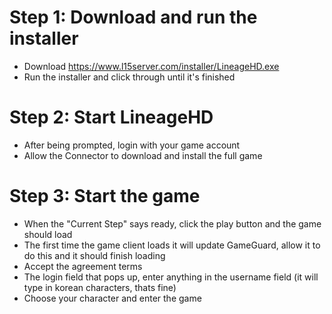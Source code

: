 # Step 1: Download and run the installer
* Download https://www.l15server.com/installer/LineageHD.exe
* Run the installer and click through until it's finished

# Step 2: Start LineageHD
* After being prompted, login with your game account
* Allow the Connector to download and install the full game

# Step 3: Start the game

* When the "Current Step" says ready, click the play button and the game should load
* The first time the game client loads it will update GameGuard, allow it to do this and it should finish loading
* Accept the agreement terms
* The login field that pops up, enter anything in the username field (it will type in korean characters, thats fine)
* Choose your character and enter the game
